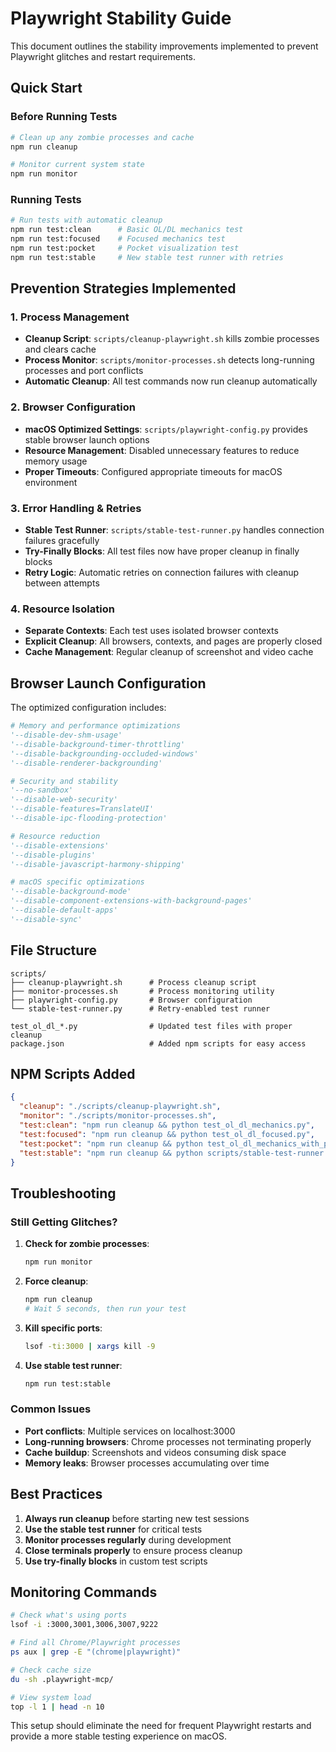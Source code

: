 # Playwright Stability Guide

This document outlines the stability improvements implemented to prevent Playwright glitches and restart requirements.

## Quick Start

### Before Running Tests
```bash
# Clean up any zombie processes and cache
npm run cleanup

# Monitor current system state
npm run monitor
```

### Running Tests
```bash
# Run tests with automatic cleanup
npm run test:clean      # Basic OL/DL mechanics test
npm run test:focused    # Focused mechanics test 
npm run test:pocket     # Pocket visualization test
npm run test:stable     # New stable test runner with retries
```

## Prevention Strategies Implemented

### 1. Process Management
- **Cleanup Script**: `scripts/cleanup-playwright.sh` kills zombie processes and clears cache
- **Process Monitor**: `scripts/monitor-processes.sh` detects long-running processes and port conflicts
- **Automatic Cleanup**: All test commands now run cleanup automatically

### 2. Browser Configuration
- **macOS Optimized Settings**: `scripts/playwright-config.py` provides stable browser launch options
- **Resource Management**: Disabled unnecessary features to reduce memory usage
- **Proper Timeouts**: Configured appropriate timeouts for macOS environment

### 3. Error Handling & Retries
- **Stable Test Runner**: `scripts/stable-test-runner.py` handles connection failures gracefully
- **Try-Finally Blocks**: All test files now have proper cleanup in finally blocks
- **Retry Logic**: Automatic retries on connection failures with cleanup between attempts

### 4. Resource Isolation
- **Separate Contexts**: Each test uses isolated browser contexts
- **Explicit Cleanup**: All browsers, contexts, and pages are properly closed
- **Cache Management**: Regular cleanup of screenshot and video cache

## Browser Launch Configuration

The optimized configuration includes:

```python
# Memory and performance optimizations
'--disable-dev-shm-usage'
'--disable-background-timer-throttling'
'--disable-backgrounding-occluded-windows'
'--disable-renderer-backgrounding'

# Security and stability  
'--no-sandbox'
'--disable-web-security'
'--disable-features=TranslateUI'
'--disable-ipc-flooding-protection'

# Resource reduction
'--disable-extensions'
'--disable-plugins'
'--disable-javascript-harmony-shipping'

# macOS specific optimizations
'--disable-background-mode'
'--disable-component-extensions-with-background-pages'
'--disable-default-apps'
'--disable-sync'
```

## File Structure

```
scripts/
├── cleanup-playwright.sh      # Process cleanup script
├── monitor-processes.sh       # Process monitoring utility  
├── playwright-config.py       # Browser configuration
└── stable-test-runner.py      # Retry-enabled test runner

test_ol_dl_*.py                # Updated test files with proper cleanup
package.json                   # Added npm scripts for easy access
```

## NPM Scripts Added

```json
{
  "cleanup": "./scripts/cleanup-playwright.sh",
  "monitor": "./scripts/monitor-processes.sh", 
  "test:clean": "npm run cleanup && python test_ol_dl_mechanics.py",
  "test:focused": "npm run cleanup && python test_ol_dl_focused.py",
  "test:pocket": "npm run cleanup && python test_ol_dl_mechanics_with_pocket.py",
  "test:stable": "npm run cleanup && python scripts/stable-test-runner.py"
}
```

## Troubleshooting

### Still Getting Glitches?

1. **Check for zombie processes**:
   ```bash
   npm run monitor
   ```

2. **Force cleanup**:
   ```bash
   npm run cleanup
   # Wait 5 seconds, then run your test
   ```

3. **Kill specific ports**:
   ```bash
   lsof -ti:3000 | xargs kill -9
   ```

4. **Use stable test runner**:
   ```bash
   npm run test:stable
   ```

### Common Issues

- **Port conflicts**: Multiple services on localhost:3000
- **Long-running browsers**: Chrome processes not terminating properly
- **Cache buildup**: Screenshots and videos consuming disk space
- **Memory leaks**: Browser processes accumulating over time

## Best Practices

1. **Always run cleanup** before starting new test sessions
2. **Use the stable test runner** for critical tests
3. **Monitor processes regularly** during development
4. **Close terminals properly** to ensure process cleanup
5. **Use try-finally blocks** in custom test scripts

## Monitoring Commands

```bash
# Check what's using ports
lsof -i :3000,3001,3006,3007,9222

# Find all Chrome/Playwright processes  
ps aux | grep -E "(chrome|playwright)"

# Check cache size
du -sh .playwright-mcp/

# View system load
top -l 1 | head -n 10
```

This setup should eliminate the need for frequent Playwright restarts and provide a more stable testing experience on macOS.